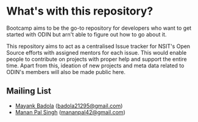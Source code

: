 # What's with this repository?
Bootcamp aims to be the go-to repository for developers who want to get started with ODIN but arn't able to figure out how to go about it.

This repository aims to act as a centralised Issue tracker for NSIT's Open Source efforts with assigned mentors for each issue. This would enable people to contribute on projects with proper help and support the entire time. Apart from this, ideation of new projects and meta data related to ODIN's members will also be made public here.

## Mailing List
* [Mayank Badola](https://mayankbadola.me) (badola21295@gmail.com)
* [Manan Pal Singh](https://mananpal1997.github.io) (mananpal42@gmail.com)
